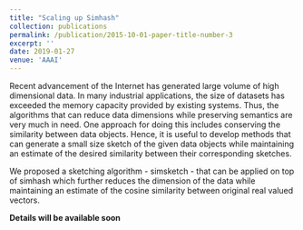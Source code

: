 ```yaml
---
title: "Scaling up Simhash"
collection: publications
permalink: /publication/2015-10-01-paper-title-number-3
excerpt: ''
date: 2019-01-27
venue: 'AAAI'
---
```


Recent advancement of the Internet has generated large volume of high dimensional data. In many industrial applications, the size of datasets has exceeded the memory capacity provided by existing systems. Thus, the algorithms that can reduce data dimensions while preserving semantics are very much in need. One approach for doing this includes conserving the similarity between data objects. Hence, it is useful to develop methods that can generate a small size sketch of the given data objects while maintaining an estimate of the desired similarity between their corresponding sketches.

We proposed a sketching algorithm - simsketch - that can be applied on top of simhash which further reduces the dimension of the data while maintaining an estimate of the cosine similarity between original real valued vectors.

**Details will be available soon**

